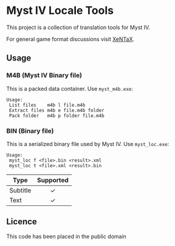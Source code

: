 ﻿# Myst IV Locale Tools

This project is a collection of translation tools for Myst IV.

For general game format discussions visit [XeNTaX][1].


## Usage

### M4B (Myst IV Binary file)

This is a packed data container. Use `myst_m4b.exe`:

    Usage:
     List files    m4b l file.m4b
     Extract files m4b e file.m4b folder
     Pack folder   m4b p folder file.m4b

### BIN (Binary file)

This is a serialized binary file used by Myst IV. Use `myst_loc.exe`:

    Usage:
     myst_loc f <file>.bin <result>.xml
     myst_loc t <file>.xml <result>.bin

| Type     | Supported |
|----------|:---------:|
| Subtitle |      ✓   |
| Text     |      ✓   |


## Licence

This code has been placed in the public domain

[1]:http://forum.xentax.com/viewforum.php?f=10
